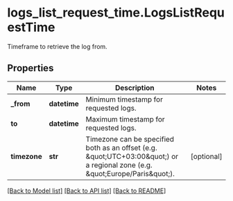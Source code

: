 # logs_list_request_time.LogsListRequestTime

Timeframe to retrieve the log from.
## Properties
Name | Type | Description | Notes
------------ | ------------- | ------------- | -------------
**_from** | **datetime** | Minimum timestamp for requested logs. | 
**to** | **datetime** | Maximum timestamp for requested logs. | 
**timezone** | **str** | Timezone can be specified both as an offset (e.g. \&quot;UTC+03:00\&quot;) or a regional zone (e.g. \&quot;Europe/Paris\&quot;). | [optional] 

[[Back to Model list]](README.md#documentation-for-models) [[Back to API list]](README.md#documentation-for-api-endpoints) [[Back to README]](README.md)


